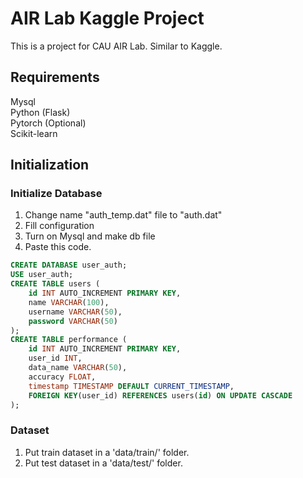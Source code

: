 # AIR Lab Kaggle Project

This is a project for CAU AIR Lab. Similar to Kaggle.

## Requirements

Mysql  
Python (Flask)  
Pytorch (Optional)  
Scikit-learn

## Initialization

### Initialize Database

1. Change name "auth_temp.dat" file to "auth.dat"
2. Fill configuration
3. Turn on Mysql and make db file
4. Paste this code.

```sql
CREATE DATABASE user_auth;
USE user_auth;
CREATE TABLE users (
    id INT AUTO_INCREMENT PRIMARY KEY,
    name VARCHAR(100),
    username VARCHAR(50),
    password VARCHAR(50)
);
CREATE TABLE performance (
    id INT AUTO_INCREMENT PRIMARY KEY,
    user_id INT,
    data_name VARCHAR(50),
    accuracy FLOAT,
    timestamp TIMESTAMP DEFAULT CURRENT_TIMESTAMP,
    FOREIGN KEY(user_id) REFERENCES users(id) ON UPDATE CASCADE
);
```

### Dataset

1. Put train dataset in a 'data/train/' folder.
2. Put test dataset in a 'data/test/' folder.
